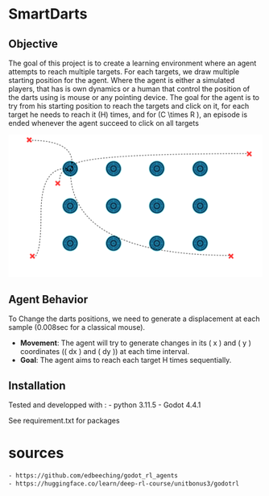 # SmartDarts

## Objective

The goal of this project is to create a learning environment where an agent attempts to reach multiple targets. For each targets, we draw multiple starting position for the agent. Where the agent is either a simulated players, that has is own dynamics or a human that control the position of the darts using is mouse or any pointing device. 
The goal for the agent is to try from his starting position to reach the targets and click on it, for each target he needs to reach it \(H\) times, and for \(C  \times R \), an episode is ended whenever the agent succeed to click on all targets

![alt text](images/smartDartsScheme.svg)

## Agent Behavior
To Change the darts positions, we need to generate a displacement at each sample (0.008sec for a classical mouse). 
- **Movement**: The agent will try to generate changes in its \( x \) and \( y \) coordinates (\( dx \) and \( dy \)) at each time interval.
- **Goal**: The agent aims to reach each target H times sequentially.
  
## Installation
Tested and developped with : 
    - python 3.11.5
    - Godot 4.4.1
  
See requirement.txt for packages


# sources 
    - https://github.com/edbeeching/godot_rl_agents
    - https://huggingface.co/learn/deep-rl-course/unitbonus3/godotrl
  
